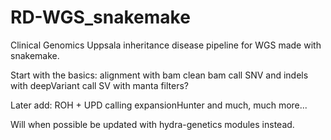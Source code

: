 # RD-WGS_snakemake
 Clinical Genomics Uppsala inheritance disease pipeline for WGS made with snakemake.

Start with the basics:
alignment with bam
clean bam
call SNV and indels with deepVariant
call SV with manta
filters?

Later add:
ROH + UPD calling
expansionHunter
and much, much more...

Will when possible be updated with hydra-genetics modules instead.
